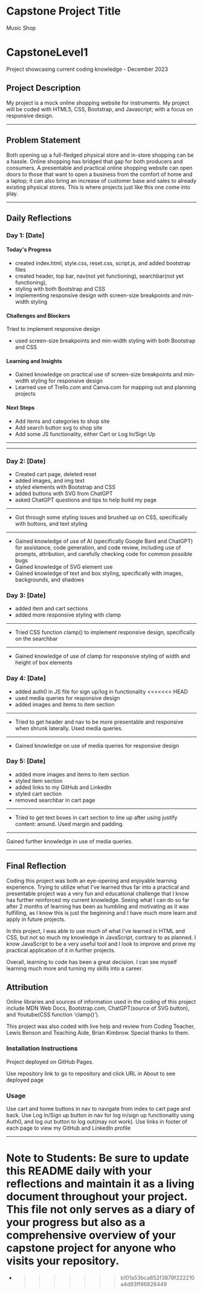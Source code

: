# Capstone Project Title

Music Shop

# CapstoneLevel1

Project showcasing current coding knowledge - December 2023

## Project Description

My project is a mock online shopping website for instruments. My project will be
coded with HTML5, CSS, Bootstrap, and Javascript; with a focus on responsive design.

---

## Problem Statement

Both opening up a full-fledged physical store and in-store shopping can be a hassle. Online shopping has bridged that gap for both producers and consumers.
A presentable and practical online shopping website can open doors to those that want to open a business from the comfort of home and a laptop; it can also bring an increase of customer base and sales to already existing physical stores. This is where projects just like this one come into play.

---

## Daily Reflections

### Day 1: [Date]

#### Today's Progress

- created index.html, style.css, reset.css, script.js, and added bootstrap files
- created header, top bar, nav(not yet functioning), searchbar(not yet functioning),
- styling with both Bootstrap and CSS
- implementing responsive design with screen-size breakpoints and min-width styling

#### Challenges and Blockers

Tried to implement responsive design

- used screen-size breakpoints and min-width styling with both Bootstrap and CSS

#### Learning and Insights

- Gained knowledge on practical use of screen-size breakpoints and
  min-width styling for responsive design
- Learned use of Trello.com and Canva.com for mapping out and planning projects

#### Next Steps

- Add items and categories to shop site
- Add search button svg to shop site
- Add some JS functionality, either Cart or Log In/Sign Up

---

---

### Day 2: [Date]

- Created cart page, deleted reset
- added images, and img text
- styled elements with Bootstrap and CSS
- added buttons with SVG from ChatGPT
- asked ChatGPT questions and tips to help build my page

---

- Got through some styling issues and brushed up on CSS, specifically with buttons, and text styling

---

- Gained knowledge of use of AI (specifically Google Bard and ChatGPT) for assistance, code generation, and code review, including use of prompts, attribution, and carefully checking code for common possible bugs
- Gained knowledge of SVG element use
- Gained knowledge of text and box styling, specifically with images, backgrounds, and shadows

### Day 3: [Date]

- added item and cart sections
- added more responsive styling with clamp

---

- Tried CSS function clamp() to implement responsive design, specifically on
  the searchbar

---

- Gained knowledge of use of clamp for responsive styling of width and height
  of box elements

### Day 4: [Date]

- added auth0 in JS file for sign up/log in functionality
  <<<<<<< HEAD
- used media queries for responsive design
- added images and items to item section

---

- Tried to get header and nav to be more presentable and responsive when shrunk laterally.
  Used media queries.

---

- Gained knowledge on use of media queries for responsive design

### Day 5: [Date]

- added more images and items to item section
- styled item section
- added links to my GitHub and LinkedIn
- styled cart section
- removed searchbar in cart page

---

- Tried to get text boxes in cart section to line up after using justify content: around.
  Used margin and padding.

---

Gained further knowledge in use of media queries.

---

## Final Reflection

Coding this project was both an eye-opening and enjoyable learning experience.
Trying to utilize what I've learned thus far into a practical and presentable project was a very fun and educational challenge that I know has further reinforced my current knowledge. Seeing what I can do so far after 2 months of learning has been as humbling and motivating as it was fulfilling, as I know this is just the beginning and I have much more learn and apply in future projects.

In this project, I was able to use much of what I've learned in HTML and CSS, but not so much my knowledge in JavaScript, contrary to as planned. I know JavaScript to be a very useful tool and I look to improve and prove my practical application of it in further projects.

Overall, learning to code has been a great decision. I can see myself learning much more and turning my skills into a career.

## Attribution

Online libraries and sources of information used in the coding of this project
include MDN Web Docs, Bootstrap.com, ChatGPT(source of SVG button), and Youtube(CSS function 'clamp()').

This project was also coded with live help and review from Coding Teacher, Lewis Benson and Teaching Aide, Brian Kimbrow. Special thanks to them.

### Installation Instructions

Project deployed on GitHub Pages.

Use repository link to go to repository and click URL in About to see deployed page

### Usage

Use cart and home buttons in nav to navigate from index to cart page and back.
Use Log In/Sign up button in nav for log in/sign up functionality using Auth0, and log out button to log out(may not work).
Use links in footer of each page to view my GitHub and LinkedIn profile

---

# **Note to Students:** Be sure to update this README daily with your reflections and maintain it as a living document throughout your project. This file not only serves as a diary of your progress but also as a comprehensive overview of your capstone project for anyone who visits your repository.

- > > > > > > > b101a53bca852f3879f222210a4d93ff86826449

